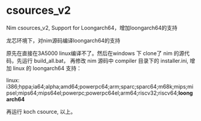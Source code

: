 # csources_v2
Nim csources_v2, Support for Loongarch64，增加loongarch64的支持

龙芯环境下，对nim源码编译loongarch64的支持

原先在直接在3A5000 linux编译不了。然后在windows 下 clone了 nim 的源代码，先运行 build_all.bat， 再修改 nim 源码中 compiler 目录下的 installer.ini, 增加 linux 的 loongarch64 支持：

linux: i386;hppa;ia64;alpha;amd64;powerpc64;arm;sparc;sparc64;m68k;mips;mipsel;mips64;mips64el;powerpc;powerpc64el;arm64;riscv32;riscv64;**loongarch64**

再运行 koch csource, 以上。

